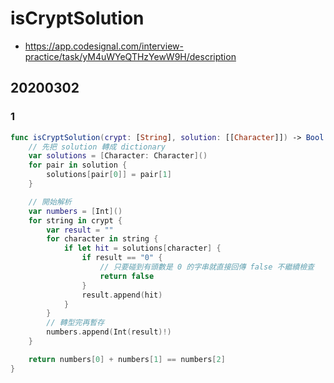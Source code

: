 # isCryptSolution

- <https://app.codesignal.com/interview-practice/task/yM4uWYeQTHzYewW9H/description>

## 20200302

### 1

``` swift
func isCryptSolution(crypt: [String], solution: [[Character]]) -> Bool {
    // 先把 solution 轉成 dictionary
    var solutions = [Character: Character]()
    for pair in solution {
        solutions[pair[0]] = pair[1]
    }

    // 開始解析
    var numbers = [Int]()
    for string in crypt {
        var result = ""
        for character in string {
            if let hit = solutions[character] {
                if result == "0" {
                    // 只要碰到有頭數是 0 的字串就直接回傳 false 不繼續檢查
                    return false
                }
                result.append(hit)
            }
        }
        // 轉型完再暫存
        numbers.append(Int(result)!)
    }

    return numbers[0] + numbers[1] == numbers[2]
}
```
